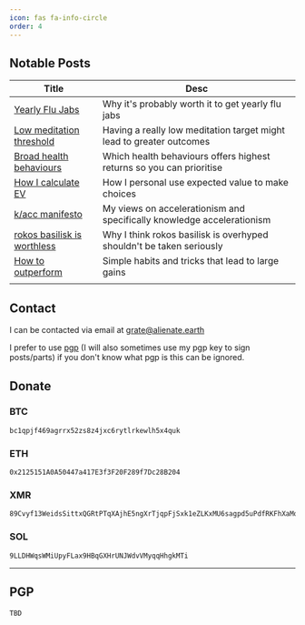 ```yaml
---
icon: fas fa-info-circle
order: 4
---
```



## Notable Posts

| Title                                                        | Desc                                                         |
| ------------------------------------------------------------ | ------------------------------------------------------------ |
| [Yearly Flu Jabs](/2025/01/05/yearly-flu-jabs)               | Why it's probably worth it to get yearly flu jabs            |
| [Low meditation threshold](/2025/01/04/lowmeditation)        | Having a really low meditation target might lead to greater outcomes |
| [Broad health behaviours](/2024/12/29/Broad-health-behaviours) | Which health behaviours offers highest returns so you can prioritise |
| [How I calculate EV](/2024/12/22/How-I-calculate-EV)         | How I personal use expected value to make choices            |
| [k/acc manifesto](/2024/03/15/kacc-manifesto)                | My views on accelerationism and specifically knowledge accelerationism |
| [rokos basilisk is worthless](/2024/08/16/rokos-worthless)   | Why I think rokos basilisk is overhyped shouldn't be taken seriously |
| [How to outperform](https://bippyboppy.github.io/2025/01/14/how-to-outperform) | Simple habits and tricks that lead to large gains            |
|                                                              |                                                              |



## Contact

I can be contacted via email at [grate@alienate.earth](mailto:grate@alienate.earth)

I prefer to use [pgp](#pgp) (I will also sometimes use my pgp key to sign posts/parts) if you don't know what pgp is this can be ignored.

## Donate

### BTC

```
bc1qpjf469agrrx52zs8z4jxc6rytlrkewlh5x4quk
```
### ETH

```
0x2125151A0A50447a417E3f3F20F289f7Dc28B204
```
### XMR

```
89Cvyf13WeidsSittxQGRtPTqXAjhE5ngXrTjqpFjSxk1eZLKxMU6sagpd5uPdfRKFhXaMqkfyBmJ7YWpHM6E8F1Sq2Arhb
```
### SOL

```
9LLDHWqsWMiUpyFLax9HBqGXHrUNJWdvVMyqqHhgkMTi
```

---

## PGP

```
TBD
```
